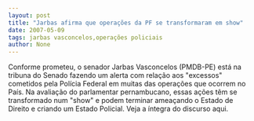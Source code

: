 ```yaml
---
layout: post
title: "Jarbas afirma que operações da PF se transformaram em show"
date: 2007-05-09
tags: jarbas vasconcelos,operações policiais
author: None
---
```

Conforme prometeu, o senador Jarbas Vasconcelos (PMDB-PE) est&aacute; na tribuna do Senado fazendo um alerta com rela&ccedil;&atilde;o aos &quot;excessos&quot; cometidos pela Pol&iacute;cia Federal em muitas das opera&ccedil;&otilde;es que ocorrem no Pa&iacute;s.
Na avalia&ccedil;&atilde;o do parlamentar pernambucano, essas a&ccedil;&otilde;es t&ecirc;m se transformado num &quot;show&quot; e podem terminar amea&ccedil;ando o Estado de Direito e criando um Estado Policial.
Veja a &iacute;ntegra do discurso aqui.
 